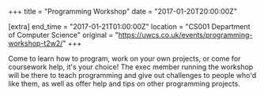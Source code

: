 +++
title = "Programming Workshop"
date = "2017-01-20T20:00:00Z"

[extra]
end_time = "2017-01-21T01:00:00Z"
location = "CS001 Department of Computer Science"
original = "https://uwcs.co.uk/events/programming-workshop-t2w2/"
+++

Come to learn how to program, work on your own projects, or come for coursework help, it's your choice\! The exec member running the workshop will be there to teach programming and give out challenges to people who'd like them, as well as offer help and tips on other programming projects.

